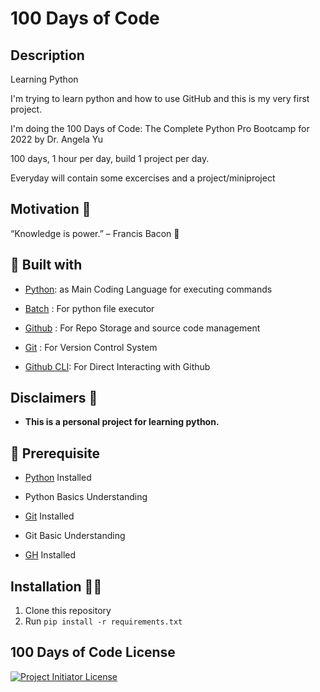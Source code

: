 # 100 Days of Code

## Description 

Learning Python

I'm trying to learn python and how to use GitHub and this is my very first project.

I'm doing the 100 Days of Code: The Complete Python Pro Bootcamp for 2022 by Dr. Angela Yu

100 days, 1 hour per day, build 1 project per day.

Everyday will contain some excercises and a project/miniproject

## Motivation 🤔

“Knowledge is power.” – Francis Bacon 🤔


## 👷 Built with

- [Python](https://www.python.org/ "Python"): as Main Coding Language for executing commands

- [Batch](https://en.wikipedia.org/wiki/Batch_file "Batch") : For python file executor

- [Github](https://github.com/ "Github") : For Repo Storage and source code management

- [Git](https://git-scm.com/ "Git") : For Version Control System

- [Github CLI](https://cli.github.com/ "Github CLI"): For Direct Interacting with Github



## Disclaimers 🚨

- **This is a personal project for learning python.**

## 🦋 Prerequisite

- [Python](https://www.python.org/ "Python") Installed

- Python Basics Understanding

- [Git](https://git-scm.com/ "Git OFficial") Installed

- Git Basic Understanding

- [GH](https://cli.github.com/ "Github CLI") Installed

## Installation 👩‍💻

1. Clone this repository
2. Run `pip install -r requirements.txt`


## 100 Days of Code License

<a href="https://github.com/armand-abasllari/100-Days-of-Python/blob/master/licence" title="License">
<img src="https://img.shields.io/github/license/king-technologies/Project-Initiator?label=License&logo=Github&style=flat-square" alt="Project Initiator License"/>
</a>
